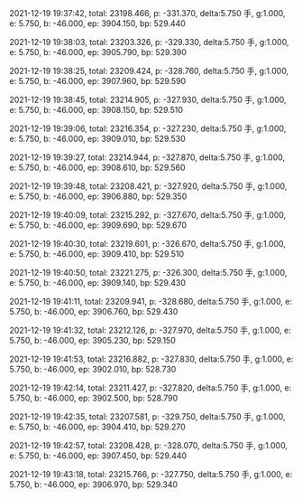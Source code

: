 2021-12-19 19:37:42, total: 23198.466, p: -331.370, delta:5.750 手, g:1.000, e: 5.750, b: -46.000, ep: 3904.150, bp: 529.440

2021-12-19 19:38:03, total: 23203.326, p: -329.330, delta:5.750 手, g:1.000, e: 5.750, b: -46.000, ep: 3905.790, bp: 529.390

2021-12-19 19:38:25, total: 23209.424, p: -328.760, delta:5.750 手, g:1.000, e: 5.750, b: -46.000, ep: 3907.960, bp: 529.590

2021-12-19 19:38:45, total: 23214.905, p: -327.930, delta:5.750 手, g:1.000, e: 5.750, b: -46.000, ep: 3908.150, bp: 529.510

2021-12-19 19:39:06, total: 23216.354, p: -327.230, delta:5.750 手, g:1.000, e: 5.750, b: -46.000, ep: 3909.010, bp: 529.530

2021-12-19 19:39:27, total: 23214.944, p: -327.870, delta:5.750 手, g:1.000, e: 5.750, b: -46.000, ep: 3908.610, bp: 529.560

2021-12-19 19:39:48, total: 23208.421, p: -327.920, delta:5.750 手, g:1.000, e: 5.750, b: -46.000, ep: 3906.880, bp: 529.350

2021-12-19 19:40:09, total: 23215.292, p: -327.670, delta:5.750 手, g:1.000, e: 5.750, b: -46.000, ep: 3909.690, bp: 529.670

2021-12-19 19:40:30, total: 23219.601, p: -326.670, delta:5.750 手, g:1.000, e: 5.750, b: -46.000, ep: 3909.410, bp: 529.510

2021-12-19 19:40:50, total: 23221.275, p: -326.300, delta:5.750 手, g:1.000, e: 5.750, b: -46.000, ep: 3909.140, bp: 529.430

2021-12-19 19:41:11, total: 23209.941, p: -328.680, delta:5.750 手, g:1.000, e: 5.750, b: -46.000, ep: 3906.760, bp: 529.430

2021-12-19 19:41:32, total: 23212.126, p: -327.970, delta:5.750 手, g:1.000, e: 5.750, b: -46.000, ep: 3905.230, bp: 529.150

2021-12-19 19:41:53, total: 23216.882, p: -327.830, delta:5.750 手, g:1.000, e: 5.750, b: -46.000, ep: 3902.010, bp: 528.730

2021-12-19 19:42:14, total: 23211.427, p: -327.820, delta:5.750 手, g:1.000, e: 5.750, b: -46.000, ep: 3902.500, bp: 528.790

2021-12-19 19:42:35, total: 23207.581, p: -329.750, delta:5.750 手, g:1.000, e: 5.750, b: -46.000, ep: 3904.410, bp: 529.270

2021-12-19 19:42:57, total: 23208.428, p: -328.070, delta:5.750 手, g:1.000, e: 5.750, b: -46.000, ep: 3907.450, bp: 529.440

2021-12-19 19:43:18, total: 23215.766, p: -327.750, delta:5.750 手, g:1.000, e: 5.750, b: -46.000, ep: 3906.970, bp: 529.340
